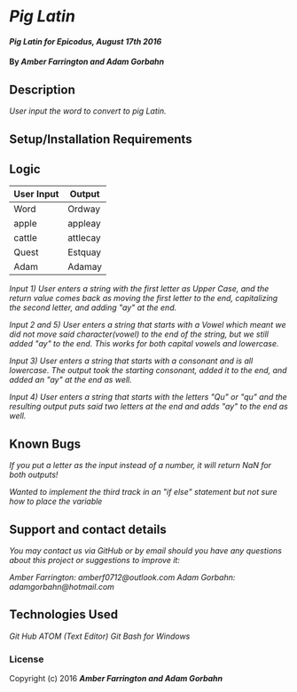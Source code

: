 # _Pig Latin_

#### _Pig Latin for Epicodus, August 17th 2016_

#### By _**Amber Farrington and Adam Gorbahn**_

## Description

_User input the word to convert to pig Latin._

## Setup/Installation Requirements

## Logic

User Input    | Output  
------------- | -------------
Word          | Ordway           
apple         | appleay
cattle        | attlecay
Quest         | Estquay
Adam          | Adamay

_Input 1) User enters a string with the first letter as Upper Case, and the return value comes back as moving the first letter to the end, capitalizing the second letter, and adding "ay" at the end._

_Input 2 and 5) User enters a string that starts with a Vowel which meant we did not move said character(vowel) to the end of the string, but we still added "ay" to the end. This works for both capital vowels and lowercase._

_Input 3) User enters a string that starts with a consonant and is all lowercase. The output took the starting consonant, added it to the end, and added an "ay" at the end as well._

_Input 4) User enters a string that starts with the letters "Qu" or "qu" and the resulting output puts said two letters at the end and adds "ay" to the end as well._

## Known Bugs

_If you put a letter as the input instead of a number, it will return NaN for both outputs!_

_Wanted to implement the third track in an "if else" statement but not sure how to place the variable_

## Support and contact details

_You may contact us via GitHub or by email should you have any questions about this project or suggestions to improve it:_

_Amber Farrington: amberf0712@outlook.com_
_Adam Gorbahn: adamgorbahn@hotmail.com_

## Technologies Used

_Git Hub_
_ATOM (Text Editor)_
_Git Bash for Windows_

### License

Copyright (c) 2016 **_Amber Farrington and Adam Gorbahn_**
